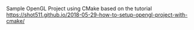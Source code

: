 Sample OpenGL Project using CMake
based on the tutorial https://shot511.github.io/2018-05-29-how-to-setup-opengl-project-with-cmake/
